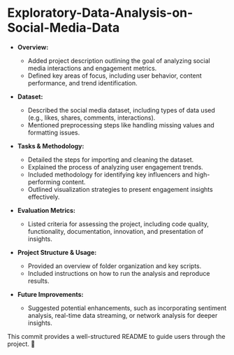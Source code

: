 # Exploratory-Data-Analysis-on-Social-Media-Data


- **Overview:**  
  - Added project description outlining the goal of analyzing social media interactions and engagement metrics.  
  - Defined key areas of focus, including user behavior, content performance, and trend identification.  

- **Dataset:**  
  - Described the social media dataset, including types of data used (e.g., likes, shares, comments, interactions).  
  - Mentioned preprocessing steps like handling missing values and formatting issues.  

- **Tasks & Methodology:**  
  - Detailed the steps for importing and cleaning the dataset.  
  - Explained the process of analyzing user engagement trends.  
  - Included methodology for identifying key influencers and high-performing content.  
  - Outlined visualization strategies to present engagement insights effectively.  

- **Evaluation Metrics:**  
  - Listed criteria for assessing the project, including code quality, functionality, documentation, innovation, and presentation of insights.  

- **Project Structure & Usage:**  
  - Provided an overview of folder organization and key scripts.  
  - Included instructions on how to run the analysis and reproduce results.  

- **Future Improvements:**  
  - Suggested potential enhancements, such as incorporating sentiment analysis, real-time data streaming, or network analysis for deeper insights.  

This commit provides a well-structured README to guide users through the project. 🚀  
